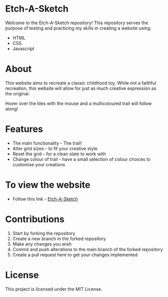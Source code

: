 # Etch-A-Sketch

Welcome to the Etch-A-Sketch repository!
This repository serves the purpose of testing and practicing my skills in creating a website using:
- HTML
- CSS
- Javascript

# About

This website aims to recreate a classic childhood toy. 
While not a faithful recreation, this website will allow for just as much creative expression as the original.

Hover over the tiles with the mouse and a multicoloured trail will follow along!

# Features

- The main functionality - The trail!
- Alter grid sizes - to fit your creative style
- Reset the grid - for a clean slate to work with
- Change colour of trail - have a small selection of colour choices to customise your creations

# To view the website

- Follow this link - [Etch-A-Sketch](https://raimeiraikiri.github.io/Etch-A-Sketch/)

# Contributions

1. Start by forking the repository
2. Create a new branch in the forked repository
3. Make any changes you wish
4. Commit and push alterations to the main branch of the forked repository
5. Create a pull request here to get your changes implemented

# License 

This project is licensed under the MIT License.
